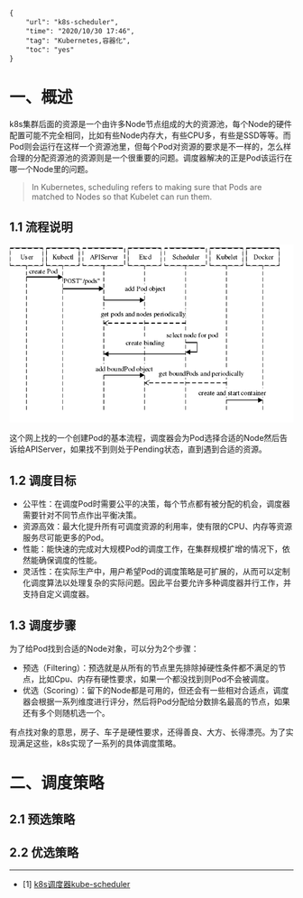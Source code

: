 ```
{
    "url": "k8s-scheduler",
    "time": "2020/10/30 17:46",
    "tag": "Kubernetes,容器化",
    "toc": "yes"
}
```

# 一、概述

k8s集群后面的资源是一个由许多Node节点组成的大的资源池，每个Node的硬件配置可能不完全相同，比如有些Node内存大，有些CPU多，有些是SSD等等。而Pod则会运行在这样一个资源池里，但每个Pod对资源的要求是不一样的，怎么样合理的分配资源池的资源则是一个很重要的问题。调度器解决的正是Pod该运行在哪一个Node里的问题。

> In Kubernetes, scheduling refers to making sure that Pods are matched to Nodes so that Kubelet can run them.

## 1.1 流程说明

![](../../static/uploads/k8s-scheduler.png)



这个网上找的一个创建Pod的基本流程，调度器会为Pod选择合适的Node然后告诉给APIServer，如果找不到则处于Pending状态，直到遇到合适的资源。

## 1.2 调度目标

- 公平性：在调度Pod时需要公平的决策，每个节点都有被分配的机会，调度器需要针对不同节点作出平衡决策。
- 资源高效：最大化提升所有可调度资源的利用率，使有限的CPU、内存等资源服务尽可能更多的Pod。
- 性能：能快速的完成对大规模Pod的调度工作，在集群规模扩增的情况下，依然能确保调度的性能。
- 灵活性：在实际生产中，用户希望Pod的调度策略是可扩展的，从而可以定制化调度算法以处理复杂的实际问题。因此平台要允许多种调度器并行工作，并支持自定义调度器。

## 1.3 调度步骤

为了给Pod找到合适的Node对象，可以分为2个步骤：

- 预选（Filtering）：预选就是从所有的节点里先排除掉硬性条件都不满足的节点，比如Cpu、内存有硬性要求，如果一个都没找到则Pod不会被调度。
- 优选（Scoring）：留下的Node都是可用的，但还会有一些相对合适点，调度器会根据一系列维度进行评分，然后将Pod分配给分数排名最高的节点，如果还有多个则随机选一个。

有点找对象的意思，房子、车子是硬性要求，还得善良、大方、长得漂亮。为了实现满足这些，k8s实现了一系列的具体调度策略。

# 二、调度策略

## 2.1 预选策略



## 2.2 优选策略













---

- [1] [k8s调度器kube-scheduler](https://www.cnblogs.com/kcxg/p/11119679.html)

